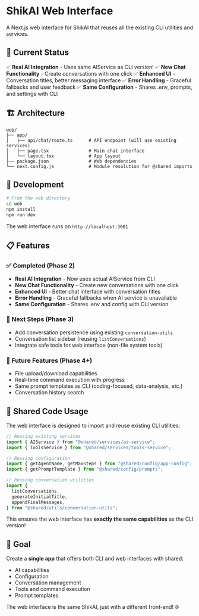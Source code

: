 # ShikAI Web Interface

A Next.js web interface for ShikAI that reuses all the existing CLI utilities and services.

## 🚀 Current Status

✅ **Real AI Integration** - Uses same AIService as CLI version!
✅ **New Chat Functionality** - Create conversations with one click
✅ **Enhanced UI** - Conversation titles, better messaging interface
✅ **Error Handling** - Graceful fallbacks and user feedback
✅ **Same Configuration** - Shares .env, prompts, and settings with CLI

## 🏗️ Architecture

```
web/
├── app/
│   ├── api/chat/route.ts      # API endpoint (will use existing services)
│   ├── page.tsx               # Main chat interface
│   └── layout.tsx             # App layout
├── package.json               # Web dependencies
└── next.config.js             # Module resolution for @shared imports
```

## 🔧 Development

```bash
# From the web directory
cd web
npm install
npm run dev
```

The web interface runs on `http://localhost:3001`

## 📋 Features

### ✅ Completed (Phase 2)

- **Real AI Integration** - Now uses actual AIService from CLI
- **New Chat Functionality** - Create new conversations with one click
- **Enhanced UI** - Better chat interface with conversation titles
- **Error Handling** - Graceful fallbacks when AI service is unavailable
- **Same Configuration** - Shares .env and config with CLI version

### 🔄 Next Steps (Phase 3)

- Add conversation persistence using existing `conversation-utils`
- Conversation list sidebar (reusing `listConversations`)
- Integrate safe tools for web interface (non-file system tools)

### 🎯 Future Features (Phase 4+)

- File upload/download capabilities
- Real-time command execution with progress
- Same prompt templates as CLI (coding-focused, data-analysis, etc.)
- Conversation history search

## 🔗 Shared Code Usage

The web interface is designed to import and reuse existing CLI utilities:

```typescript
// Reusing existing services
import { AIService } from "@shared/services/ai-service";
import { ToolsService } from "@shared/services/tools-service";

// Reusing configuration
import { getAgentName, getMaxSteps } from "@shared/config/app-config";
import { getPromptTemplate } from "@shared/config/prompts";

// Reusing conversation utilities
import {
  listConversations,
  generateInitialTitle,
  appendFinalMessages,
} from "@shared/utils/conversation-utils";
```

This ensures the web interface has **exactly the same capabilities** as the CLI version!

## 🎯 Goal

Create a **single app** that offers both CLI and web interfaces with shared:

- AI capabilities
- Configuration
- Conversation management
- Tools and command execution
- Prompt templates

The web interface is the same ShikAI, just with a different front-end! 🌐
